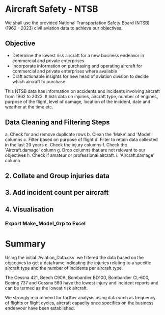 # Aircraft Safety - NTSB
We shall use the provided National Transportation Safety Board (NTSB) (1962 - 2023) civil aviation data to achieve our objectives.

## Objective
- Determine the lowest risk aircraft for a new business endeavor in commercial and private enterprises
- Incorporate information on purchasing and operating aircraft for commercial and private enterprises where available
- Draft actionable insights for new head of aviation division to decide which aircraft to purchase

This NTSB data has information on accidents and incidents involving aircraft from 1962 to 2023. It lists data on injuries, aircraft type, number of engines, purpose of the flight, level of damage, location of the incident, date and weather at the time etc.

## Data Cleaning and Filtering Steps
a. Check for and remove duplicate rows
b. Clean the 'Make' and 'Model' columns
c. Filter based on purpose of flight
d. Filter to retain data collected in the last 20 years
e. Check the injury columns
f. Check the 'Aircraft.damage' column
g. Drop columns that are not relevant to our objectives
h. Check if amateur or professional aircraft.
i. 'Aircraft.damage' column
## 2. Collate and Group injuries data
## 3. Add incident count per aircraft
## 4. Visualisation
### Export Make_Model_Grp to Excel

# Summary
Using the initial 'Aviation_Data.csv' we filtered the data based on the objectives to get a dataframe indicating the injuries relating to a specific aircraft type and the number of incidents per aircraft type.

The Cessna 421, Beech C90A, Bombardier BD100, Bombardier CL-600, Boeing 737 and Cessna 560 have the lowest injury and incident reports and can be termed as the lowest risk aircraft.

We strongly recommend for further analysis using data such as frequency of flights or flight cycles, aircraft capacity once specifics on the business endeavour have been established.
